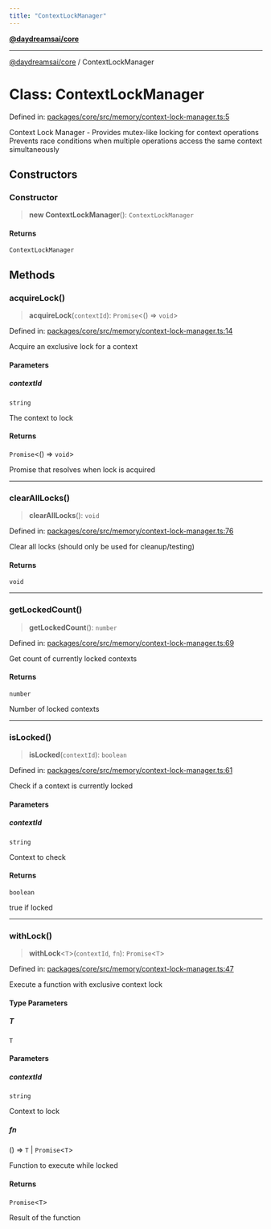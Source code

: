 ```yaml
---
title: "ContextLockManager"
---
```


[**@daydreamsai/core**](./api-reference.md)

***

[@daydreamsai/core](./api-reference.md) / ContextLockManager

# Class: ContextLockManager

Defined in: [packages/core/src/memory/context-lock-manager.ts:5](https://github.com/dojoengine/daydreams/blob/612e9304717c546d301f9cac8c204de734cac957/packages/core/src/memory/context-lock-manager.ts#L5)

Context Lock Manager - Provides mutex-like locking for context operations
Prevents race conditions when multiple operations access the same context simultaneously

## Constructors

### Constructor

> **new ContextLockManager**(): `ContextLockManager`

#### Returns

`ContextLockManager`

## Methods

### acquireLock()

> **acquireLock**(`contextId`): `Promise`\<() => `void`\>

Defined in: [packages/core/src/memory/context-lock-manager.ts:14](https://github.com/dojoengine/daydreams/blob/612e9304717c546d301f9cac8c204de734cac957/packages/core/src/memory/context-lock-manager.ts#L14)

Acquire an exclusive lock for a context

#### Parameters

##### contextId

`string`

The context to lock

#### Returns

`Promise`\<() => `void`\>

Promise that resolves when lock is acquired

***

### clearAllLocks()

> **clearAllLocks**(): `void`

Defined in: [packages/core/src/memory/context-lock-manager.ts:76](https://github.com/dojoengine/daydreams/blob/612e9304717c546d301f9cac8c204de734cac957/packages/core/src/memory/context-lock-manager.ts#L76)

Clear all locks (should only be used for cleanup/testing)

#### Returns

`void`

***

### getLockedCount()

> **getLockedCount**(): `number`

Defined in: [packages/core/src/memory/context-lock-manager.ts:69](https://github.com/dojoengine/daydreams/blob/612e9304717c546d301f9cac8c204de734cac957/packages/core/src/memory/context-lock-manager.ts#L69)

Get count of currently locked contexts

#### Returns

`number`

Number of locked contexts

***

### isLocked()

> **isLocked**(`contextId`): `boolean`

Defined in: [packages/core/src/memory/context-lock-manager.ts:61](https://github.com/dojoengine/daydreams/blob/612e9304717c546d301f9cac8c204de734cac957/packages/core/src/memory/context-lock-manager.ts#L61)

Check if a context is currently locked

#### Parameters

##### contextId

`string`

Context to check

#### Returns

`boolean`

true if locked

***

### withLock()

> **withLock**\<`T`\>(`contextId`, `fn`): `Promise`\<`T`\>

Defined in: [packages/core/src/memory/context-lock-manager.ts:47](https://github.com/dojoengine/daydreams/blob/612e9304717c546d301f9cac8c204de734cac957/packages/core/src/memory/context-lock-manager.ts#L47)

Execute a function with exclusive context lock

#### Type Parameters

##### T

`T`

#### Parameters

##### contextId

`string`

Context to lock

##### fn

() => `T` \| `Promise`\<`T`\>

Function to execute while locked

#### Returns

`Promise`\<`T`\>

Result of the function
